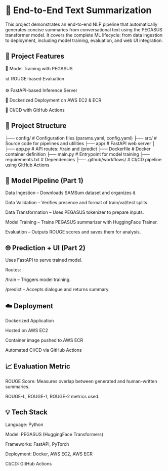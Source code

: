 # 📝 End-to-End Text Summarization

This project demonstrates an end-to-end NLP pipeline that automatically generates concise summaries from conversational text using the PEGASUS transformer model. It covers the complete ML lifecycle: from data ingestion to deployment, including model training, evaluation, and web UI integration.

## 🚀 Project Features
🧠 Model Training with PEGASUS

📊 ROUGE-based Evaluation

⚙️ FastAPI-based Inference Server

🐳 Dockerized Deployment on AWS EC2 & ECR

🔁 CI/CD with GitHub Actions

## 📂 Project Structure

├── config/                # Configuration files (params.yaml, config.yaml)
├── src/                   # Source code for pipelines and utilities
├── app/                   # FastAPI web server
│   ├── app.py             # API routes: /train and /predict
├── Dockerfile             # Docker container definition
├── main.py                # Entrypoint for model training
├── requirements.txt       # Dependencies
├── .github/workflows/     # CI/CD pipeline using GitHub Actions

## 🧪 Model Pipeline (Part 1)
Data Ingestion – Downloads SAMSum dataset and organizes it.

Data Validation – Verifies presence and format of train/val/test splits.

Data Transformation – Uses PEGASUS tokenizer to prepare inputs.

Model Training – Trains PEGASUS summarizer with HuggingFace Trainer.

Evaluation – Outputs ROUGE scores and saves them for analysis.

## 🌐 Prediction + UI (Part 2)
Uses FastAPI to serve trained model.

Routes:

/train – Triggers model training.

/predict – Accepts dialogue and returns summary.

## ☁️ Deployment
Dockerized Application

Hosted on AWS EC2

Container image pushed to AWS ECR

Automated CI/CD via GitHub Actions

## 📈 Evaluation Metric
ROUGE Score: Measures overlap between generated and human-written summaries.

ROUGE-L, ROUGE-1, ROUGE-2 metrics used.

## 💡 Tech Stack
Language: Python

Model: PEGASUS (HuggingFace Transformers)

Frameworks: FastAPI, PyTorch

Deployment: Docker, AWS EC2, AWS ECR

CI/CD: GitHub Actions



